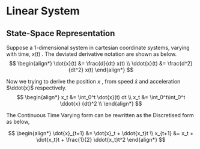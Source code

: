 # Linear System
## State-Space Representation

Suppose a 1-dimensional system in cartesian coordinate systems, varying with time, $x(t)$ .
The deviated derivative notation are shown as below.
$$
\begin{align*}
\dot{x}(t) &= \frac{d}{dt} x(t) \\
\ddot{x}(t) &= \frac{d^2}{dt^2} x(t)
\end{align*}
$$

Now we trying to derive the position $x$ , from speed $\dot{x}$ and acceleration $\ddot{x}$ respectively.
$$
\begin{align*}
x_t &= \int_0^t \dot{x}(t) dt \\
x_t &= \int_0^t\int_0^t \ddot{x} {dt}^2 \\
\end{align*}
$$

The Continuous Time Varying form can be rewritten as the Discretised form as below,


$$
\begin{align*}
\dot{x}_{t+1} &= \dot{x}_t + \ddot{x_t}t \\
x_{t+1} &= x_t + \dot{x_t}t + \frac{1}{2} \ddot{x_t}t^2
\end{align*}
$$
